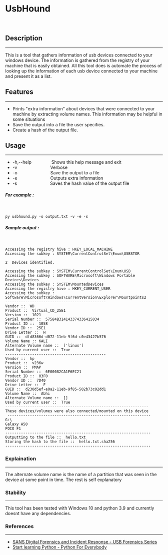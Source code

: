# UsbHound

&nbsp;
&nbsp;
## Description
---
This is a tool that gathers information of usb devices connected to your windows device. The information is gathered from the registry of your machine that is easily obtained. All this tool does is automate the process of looking up the information of each usb device connected to your machine and present it as a list. 

## Features 
---
* Prints "extra information" about devices that were connected to your machine by extracting volume names. This information may be helpful in some situations
* Save the output into a file the user specifies.
* Create a hash of the output file.

## Usage
---
* -h,--help	&emsp;&emsp;&emsp;&emsp; Shows this help message and exit
* -v &emsp;&emsp;&emsp;&emsp;&emsp;&emsp;&emsp; Verbose 
* -o &emsp;&emsp;&emsp;&emsp;&emsp;&emsp;&emsp; Save the output to a file  
* -e &emsp;&emsp;&emsp;&emsp;&emsp;&emsp;&emsp; Outputs extra information     
* -s &emsp;&emsp;&emsp;&emsp;&emsp;&emsp;&emsp; Saves the hash value of the output file   

##### For example :
&nbsp;

```
py usbhound.py -o output.txt -v -e -s 
```

##### Sample output :
&nbsp;
```
Accessing the registry hive : HKEY_LOCAL_MACHINE           
Accessing the subkey : SYSTEM\CurrentControlSet\Enum\USBSTOR      

2  Devices identified.  

Accessing the subkey : SYSTEM\CurrentControlSet\Enum\USB   
Accessing the subkey : SOFTWARE\Microsoft\Windows Portable Devices\Devices    
Accessing the subkey : SYSTEM\MountedDevices    
Accessing the registry hive : HKEY_CURRENT_USER                  
Accessing the subkey : Software\Microsoft\Windows\CurrentVersion\Explorer\Mountpoints2    
---------------------------------------------                        
Vendor ::  WD                           
Product ::  Virtual_CD_25E1                                    
Version ::  1021             
Serial Number ::  57584B314143374336415034             
Product ID ::  1058         
Vendor ID ::  25E1         
Drive Letter ::  H         
GUID ::  dfd8366d-d072-11eb-9f6d-c0e43427b576       
Volume Name :: KALI                          
Alternate Volume name ::  ['linux']         
Used by current user ::  True               
---------------------------------------------     
Vendor ::  hp                                     
Product ::  v236w                                
Version ::  PMAP                                
Serial Number ::  6E00082CA1F6EC21          
Product ID ::  03F0                      
Vendor ID ::  7D40                    
Drive Letter ::  F                      
GUID ::  d230d5ef-e0a2-11eb-9f85-502b73c02dd1   
Volume Name ::  Abhi                          
Alternate Volume name ::  []                               
Used by current user ::  True 
----------------------------------------------------------------                   
These devices/volumes were also connected/mounted on this device                        
 ----------------------------------------------------------------   
G:\                         
Galaxy A50          
POCO F1                                                                               
-----------------------------------------------------------------                      
Outputting to the file ::  hello.txt                        
Storing the hash to the file ::  hello.txt.sha256                                                 
----------------------------------------------------------------- 
```
### Explaination
---
 The alternate volume name is the name of a partition that was seen in the device at some point in time. 
 The rest is self explanatory

### Stability
---
This tool has been tested with Windows 10 and python 3.9 and currently doesnt have any dependencies.

### References 
---
* [SANS Digital Forensics and Incident Response - USB Forensics Series](https://www.youtube.com/watch?v=rHeDb8fgOdw)
* [Start learning Python - Python For Everybody](https://www.py4e.com/)





